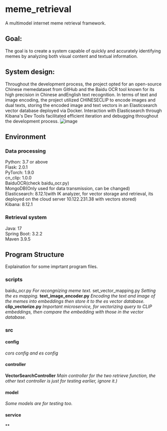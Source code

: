 # meme_retrieval
A multimodel internet meme retrieval framework.
## Goal:
The goal is to create a system capable of quickly and accurately identifying memes by analyzing both visual content and textual information. 
## System design:
Throughout the development process, the project opted for an open-source Chinese memedataset from GitHub and the Baidu OCR tool known for its high precision in Chinese andEnglish text recognition. In terms of text and image encoding, the project utilized CHINESECLIP to encode images and dual texts, storing the encoded image and text vectors in an Elasticsearch vector database deployed via Docker. Interaction with Elasticsearch through Kibana's Dev Tools facilitated efficient iteration and debugging throughout the development process. 
![image](https://github.com/Evang1ion/meme_retrieval/assets/104999640/3897e0e8-1975-4fe4-beb1-bfb69932f9d1)
## Environment
### Data processing
Python: 3.7 or above<br>
Flask: 2.0.1<br>
PyTorch: 1.9.0<br>
cn_clip: 1.0.0<br>
BaiduOCR(check baidu_ocr.py)<br>
MongoDB(Only used for data transmission, can be changed)<br>
Elasticsearch: 8.12.1(with IK analyzer, for vector storage and retrieval, its deployed on the cloud server 10.122.231.38 with vectors stored)<br>
Kibana: 8.12.1<br>
### Retrieval system
Java: 17<br>
Spring Boot: 3.2.2<br>
Maven 3.9.5<br>
## Program Structure
Explaination for some imprtant program files.
### scripts
baidu_ocr.py *For recongnizing meme text.*
set_vector_mapping.py *Setting the es mapping.*
**text_image_encoder.py** *Encoding the text and image of the memes into embeddings then store it to the es vector database.*
**clip_vectorize.py** *Important microservice, for vectorizing query to CLIP embeddings, then compare the embedding with those in the vector database.*
### src
#### config
*cors config and es config*
#### controller
**VectorSearchController** *Main controller for the two retrieve function, the other text controller is just for testing earlier, ignore it.)*
#### model
*Some models are for testing too.*
#### service
**
